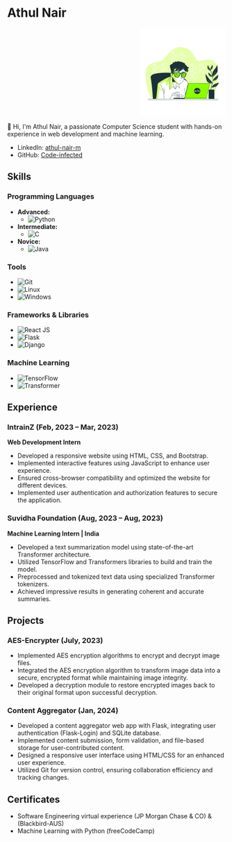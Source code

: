 # Athul Nair

<div align="right">
  <img src="./profile.png" width="200" height="200" alt="Animated Avatar">
</div>

👋 Hi, I'm Athul Nair, a passionate Computer Science student with hands-on experience in web development and machine learning.

- LinkedIn: [athul-nair-m](https://www.linkedin.com/in/athul-nair-m/)
- GitHub: [Code-infected](https://github.com/Code-infected)

## Skills

### Programming Languages
- **Advanced:**
  - ![Python](https://img.shields.io/badge/Python-3776AB?style=flat-square&logo=python&logoColor=white)
- **Intermediate:**
  - ![C](https://img.shields.io/badge/C-A8B9CC?style=flat-square&logo=c&logoColor=white)
- **Novice:**
  - ![Java](https://img.shields.io/badge/Java-007396?style=flat-square&logo=java&logoColor=white)

### Tools
- ![Git](https://img.shields.io/badge/Git-F05032?style=flat-square&logo=git&logoColor=white)
- ![Linux](https://img.shields.io/badge/Linux-FCC624?style=flat-square&logo=linux&logoColor=black)
- ![Windows](https://img.shields.io/badge/Windows-0078D6?style=flat-square&logo=windows&logoColor=white)

### Frameworks & Libraries
- ![React JS](https://img.shields.io/badge/React-61DAFB?style=flat-square&logo=react&logoColor=black)
- ![Flask](https://img.shields.io/badge/Flask-000000?style=flat-square&logo=flask&logoColor=white)
- ![Django](https://img.shields.io/badge/Django-092E20?style=flat-square&logo=django&logoColor=white)

### Machine Learning
- ![TensorFlow](https://img.shields.io/badge/TensorFlow-FF6F00?style=flat-square&logo=tensorflow&logoColor=white)
- ![Transformer](https://img.shields.io/badge/Transformer-AC78A4?style=flat-square&logo=transformer&logoColor=white)

## Experience

### IntrainZ (Feb, 2023 – Mar, 2023)
**Web Development Intern**
- Developed a responsive website using HTML, CSS, and Bootstrap.
- Implemented interactive features using JavaScript to enhance user experience.
- Ensured cross-browser compatibility and optimized the website for different devices.
- Implemented user authentication and authorization features to secure the application.

### Suvidha Foundation (Aug, 2023 – Aug, 2023)
**Machine Learning Intern | India**
- Developed a text summarization model using state-of-the-art Transformer architecture.
- Utilized TensorFlow and Transformers libraries to build and train the model.
- Preprocessed and tokenized text data using specialized Transformer tokenizers.
- Achieved impressive results in generating coherent and accurate summaries.

## Projects

### AES-Encrypter (July, 2023)
- Implemented AES encryption algorithms to encrypt and decrypt image files.
- Integrated the AES encryption algorithm to transform image data into a secure, encrypted format while maintaining image integrity.
- Developed a decryption module to restore encrypted images back to their original format upon successful decryption.

### Content Aggregator (Jan, 2024)
- Developed a content aggregator web app with Flask, integrating user authentication (Flask-Login) and SQLite database.
- Implemented content submission, form validation, and file-based storage for user-contributed content.
- Designed a responsive user interface using HTML/CSS for an enhanced user experience.
- Utilized Git for version control, ensuring collaboration efficiency and tracking changes.

## Certificates
- Software Engineering virtual experience (JP Morgan Chase & CO) & (Blackbird-AUS)
- Machine Learning with Python (freeCodeCamp)

